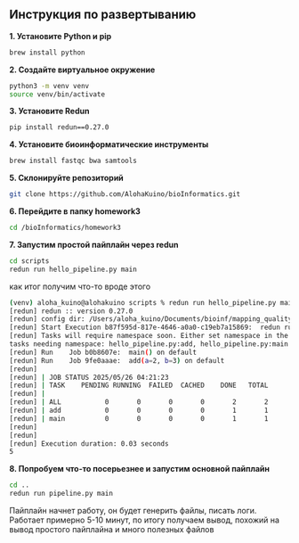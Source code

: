 ## **Инструкция по развертыванию**
**1. Установите Python и pip**
```bash
brew install python
```
**2. Создайте виртуальное окружение**
```bash
python3 -m venv venv
source venv/bin/activate
```
**3. Установите Redun**
```bash
pip install redun==0.27.0
```
**4. Установите биоинформатические инструменты**
```bash
brew install fastqc bwa samtools
```
**5. Склонируйте репозиторий**
```bash
git clone https://github.com/AlohaKuino/bioInformatics.git
```
**6. Перейдите в папку homework3**
```bash
cd /bioInformatics/homework3
```
**7. Запустим простой пайплайн через redun** 
```bash
cd scripts
redun run hello_pipeline.py main 
```
как итог получим что-то вроде этого
```bash
(venv) aloha_kuino@alohakuino scripts % redun run hello_pipeline.py main                                   
[redun] redun :: version 0.27.0
[redun] config dir: /Users/aloha_kuino/Documents/bioinf/mapping_quality_pipeline/.redun
[redun] Start Execution b87f595d-817e-4646-a0a0-c19eb7a15869:  redun run hello_pipeline.py main
[redun] Tasks will require namespace soon. Either set namespace in the `@task` decorator or with the module-level variable `redun_namespace`.
tasks needing namespace: hello_pipeline.py:add, hello_pipeline.py:main
[redun] Run    Job b0b8607e:  main() on default
[redun] Run    Job 9fe0aaae:  add(a=2, b=3) on default
[redun] 
[redun] | JOB STATUS 2025/05/26 04:21:23
[redun] | TASK    PENDING RUNNING  FAILED  CACHED    DONE   TOTAL
[redun] | 
[redun] | ALL           0       0       0       0       2       2
[redun] | add           0       0       0       0       1       1
[redun] | main          0       0       0       0       1       1
[redun] 
[redun] 
[redun] Execution duration: 0.03 seconds
5
```
**8. Попробуем что-то посерьезнее и запустим основной пайплайн**
```bash
cd ..
redun run pipeline.py main
```
Пайплайн начнет работу, он будет генерить файлы, писать логи. Работает примерно 5-10 минут, по итогу получаем вывод, похожий на вывод простого пайплайна и много полезных файлов
